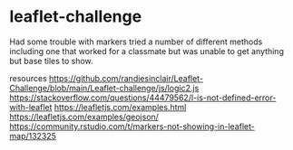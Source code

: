 # leaflet-challenge

Had some trouble with markers tried a number of different methods including one that worked for a classmate but was unable to get anything but base tiles to show. 

resources
https://github.com/randiesinclair/Leaflet-Challenge/blob/main/Leaflet-challenge/js/logic2.js
https://stackoverflow.com/questions/44479562/l-is-not-defined-error-with-leaflet
https://leafletjs.com/examples.html
https://leafletjs.com/examples/geojson/
https://community.rstudio.com/t/markers-not-showing-in-leaflet-map/132325
